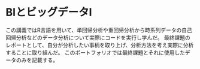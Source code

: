 # BIとビッグデータⅠ
この講義ではR言語を用いて、単回帰分析や重回帰分析から時系列データの自己回帰分析などのデータ分析について実際にコードを実行し学んだ。
最終課題のレポートとして、自分が分析したい事柄を取り上げ、分析方法を考え実際に分析することに取り組んだ。
このポートフォリオでは最終課題とそれに使用したデータのみを記載する。
